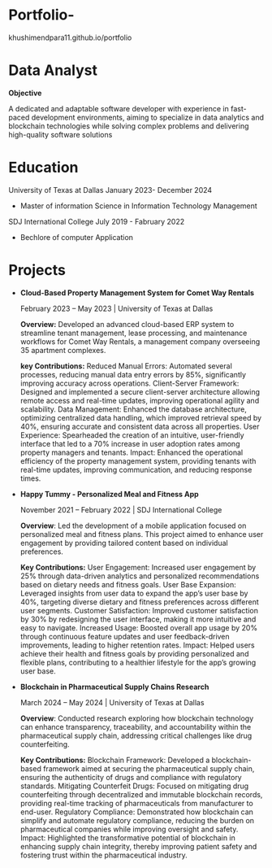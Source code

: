 # Portfolio-
khushimendpara11.github.io/portfolio
# Data Analyst
**Objective**

A dedicated and adaptable software developer with experience in fast-paced development environments, aiming to specialize in data analytics and blockchain technologies while solving complex problems and delivering high-quality software solutions

# Education 
University of Texas at Dallas January 2023- December 2024
- Master of information Science in Information Technology Management 

SDJ International College     July 2019 - Fabruary 2022
- Bechlore of computer Application 

# Projects
- **Cloud-Based Property Management System for Comet Way Rentals**

  February 2023 – May 2023 | University of Texas at Dallas

  **Overview:** Developed an advanced cloud-based ERP system to streamline tenant management, lease processing, and maintenance workflows for Comet Way Rentals, a management     company     overseeing 35 apartment complexes.


  **key Contributions:**
  Reduced Manual Errors: Automated several processes, reducing manual data entry errors by 85%, significantly improving accuracy across operations.
  Client-Server Framework: Designed and implemented a secure client-server architecture allowing remote access and real-time updates, improving operational agility and scalability.
  Data Management: Enhanced the database architecture, optimizing centralized data handling, which improved retrieval speed by 40%, ensuring accurate and consistent data across      all properties.
  User Experience: Spearheaded the creation of an intuitive, user-friendly interface that led to a 70% increase in user adoption rates among property managers and tenants.
  Impact: Enhanced the operational efficiency of the property management system, providing tenants with real-time updates, improving communication, and reducing response times.

- **Happy Tummy - Personalized Meal and Fitness App**

  November 2021 – February 2022 | SDJ International College

  **Overview**: Led the development of a mobile application focused on personalized meal and fitness plans. This project aimed to enhance user engagement by providing tailored content   based on individual preferences.

  **Key Contributions:**
  User Engagement: Increased user engagement by 25% through data-driven analytics and personalized recommendations based on dietary needs and fitness goals.
  User Base Expansion: Leveraged insights from user data to expand the app’s user base by 40%, targeting diverse dietary and fitness preferences across different user segments.
  Customer Satisfaction: Improved customer satisfaction by 30% by redesigning the user interface, making it more intuitive and easy to navigate.
  Increased Usage: Boosted overall app usage by 20% through continuous feature updates and user feedback-driven improvements, leading to higher retention rates.
  Impact: Helped users achieve their health and fitness goals by providing personalized and flexible plans, contributing to a healthier lifestyle for the app’s growing user base.

- **Blockchain in Pharmaceutical Supply Chains Research**

  March 2024 – May 2024 | University of Texas at Dallas

  **Overview**: Conducted research exploring how blockchain technology can enhance transparency, traceability, and accountability within the pharmaceutical supply chain, addressing     critical challenges like drug counterfeiting.

  **Key Contributions:**
  Blockchain Framework: Developed a blockchain-based framework aimed at securing the pharmaceutical supply chain, ensuring the authenticity of drugs and compliance with regulatory   standards.
  Mitigating Counterfeit Drugs: Focused on mitigating drug counterfeiting through decentralized and immutable blockchain records, providing real-time tracking of pharmaceuticals     from manufacturer to end-user.
  Regulatory Compliance: Demonstrated how blockchain can simplify and automate regulatory compliance, reducing the burden on pharmaceutical companies while improving oversight and   safety.
  Impact: Highlighted the transformative potential of blockchain in enhancing supply chain integrity, thereby improving patient safety and fostering trust within the              pharmaceutical industry.


